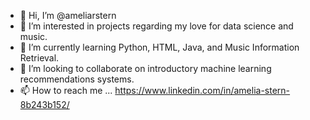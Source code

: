- 👋 Hi, I’m @ameliarstern
- 👀 I’m interested in projects regarding my love for data science and music.
- 🌱 I’m currently learning Python, HTML, Java, and Music Information Retrieval.
- 💞️ I’m looking to collaborate on introductory machine learning recommendations systems.
- 📫 How to reach me ... https://www.linkedin.com/in/amelia-stern-8b243b152/

<!---
ameliarstern/ameliarstern is a ✨ special ✨ repository because its `README.md` (this file) appears on your GitHub profile.
You can click the Preview link to take a look at your changes.
--->
